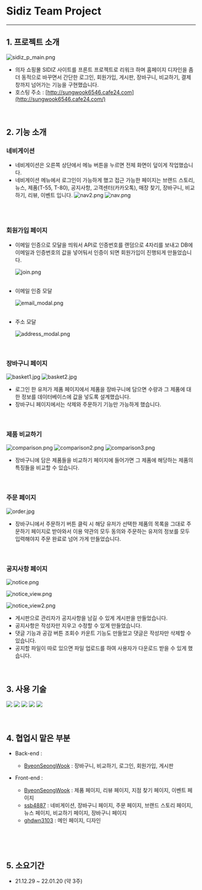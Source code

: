 # Sidiz Team Project
---

## 1. 프로젝트 소개

![sidiz_p_main.png](project_images/sidiz_p_main.png)

- 의자 쇼핑몰 SIDIZ 사이트를 프론트 프로젝트로 리워크 하며 홈페이지 디자인을 좀 더 동적으로 바꾸면서 간단한 로그인, 회원가입, 게시판, 장바구니, 비교하기, 결제창까지 넘어가는 기능을 구현했습니다.
- 호스팅 주소 : [http://sungwook6546.cafe24.com](http://sungwook6546.cafe24.com/)
<br/><br/><br/>

## 2. 기능 소개
### 네비게이션
- 네비게이션은 오른쪽 상단에서 메뉴 버튼을 누르면 전체 화면이 덮이게 작업했습니다. 
- 네비게이션 메뉴에서 로그인이 가능하게 했고 접근 가능한 페이지는 브랜드 스토리, 뉴스, 
제품(T-55, T-80), 공지사항, 고객센터(카카오톡), 매장 찾기, 장바구니, 비교하기, 리뷰, 이벤트 입니다.
    ![nav2.png](project_images/nav2.png)
    ![nav.png](project_images/nav.png)

<br/><br/>

### 회원가입 페이지

- 이메일 인증으로 모달을 띄워서 API로 인증번호를 랜덤으로 4자리를 보내고 DB에 이메일과 인증번호의 값을 넣어둬서 인증이 되면 회원가입이 진행되게 만들었습니다.

    ![join.png](project_images/join.png)
<br/><br/>

- 이메일 인증 모달

    ![email_modal.png](project_images/email_modal.png)
<br/><br/>

- 주소 모달

    ![address_modal.png](project_images/address_modal.png)
<br/><br/><br/>

### 장바구니 페이지

![basket1.jpg](project_images/basket1.jpg)
![basket2.jpg](project_images/basket2.jpg)

- 로그인 한 유저가 제품 페이지에서 제품을 장바구니에 담으면 수량과 그 제품에 대한 정보를 데이터베이스에 값을 넣도록 설계했습니다.
- 장바구니 페이지에서는 삭제와 주문하기 기능만 가능하게 했습니다.
<br/><br/><br/>

### 제품 비교하기

![comparison.png](project_images/comparison.png)
![comparison2.png](project_images/comparison2.png)
![comparison3.png](project_images/comparison3.png)

- 장바구니에 담은 제품들을 비교하기 페이지에 들어가면 그 제품에 해당하는 제품의 특징들을
비교할 수 있습니다.
<br/><br/><br/>

### 주문 페이지

![order.jpg](project_images/order.jpg)

- 장바구니에서 주문하기 버튼 클릭 시 해당 유저가 선택한 제품의 목록을 그대로 주문하기 페이지로 받아와서 이용 약관의 모두 동의와 주문하는 유저의 정보를 모두 입력해야지 주문 완료로 넘어 가게 만들었습니다.
<br/><br/><br/>

### 공지사항 페이지

![notice.png](project_images/notice.png)

![notice_view.png](project_images/notice_view.png)

![notice_view2.png](project_images/notice_view2.png)

- 게시판으로 관리자가 공지사항을 남길 수 있게 게시판을 만들었습니다.
- 공지사항은 작성자만 지우고 수정할 수 있게 만들었습니다.
- 댓글 기능과 공감 버튼 조회수 카운트 기능도 만들었고 댓글은 작성자만 삭제할 수 있습니다.
- 공지할 파일이 따로 있으면 파일 업로드를 하여 사용자가 다운로드 받을 수 있게 했습니다.
<br/><br/><br/>

## 3. 사용 기술

<img src="https://img.shields.io/badge/Java-007396?style=flat-square&logo=Java&logoColor=white"/> <img src="https://img.shields.io/badge/Spring-6DB33F?style=flat-square&logo=Spring&logoColor=white"/> <img src="https://img.shields.io/badge/MySQL-4479A1?style=flat-square&logo=MySQL&logoColor=white"/> <img src="https://img.shields.io/badge/JavaScript-F7DF1E?style=flat-square&logo=JavaScript&logoColor=white"/> <img src="https://img.shields.io/badge/jQuery-0769AD?style=flat-square&logo=jQuery&logoColor=white"/>
<br/><br/><br/>

## 4. 협업시 맡은 부분

- Back-end :
    - [ByeonSeongWook](https://github.com/ByeonSeongWook) : 장바구니, 비교하기, 로그인, 회원가입, 게시판
  
  
- Front-end :
    - [ByeonSeongWook](https://github.com/ByeonSeongWook) : 제품 페이지, 리뷰 페이지, 지점 찾기 페이지, 이벤트 페이지
    - [ssb4887](https://github.com/ssb4887) : 네비게이션, 장바구니 페이지, 주문 페이지, 브랜드 스토리 페이지, 뉴스 페이지,
                    비교하기 페이지, 장바구니 페이지
    - [ghdwn3103](https://github.com/ghdwn3103) : 메인 페이지, 디자인
    
<br/><br/><br/>
## 5. 소요기간

- 21.12.29 ~ 22.01.20 (약 3주)
